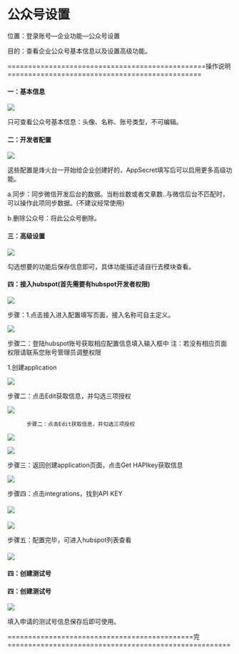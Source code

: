 # 公众号设置

位置：登录账号—企业功能—公众号设置

目的：查看企业公众号基本信息以及设置高级功能。

================================================操作说明===============================================

#### 一：基本信息

![](/assets/t.png)

只可查看公众号基本信息：头像、名称、账号类型，不可编辑。

#### 二：开发者配置

![](/assets/kfzpz.png)

这些配置是烽火台一开始给企业创建好的，AppSecret填写后可以启用更多高级功能。

a.同步：同步微信开发后台的数据。当粉丝数或者文章数..与微信后台不匹配时，可以操作此项同步数据。\(不建议经常使用\)

b.删除公众号：将此公众号删除。

#### 三：高级设置

![](/assets/gjsz.png)

勾选想要的功能后保存信息即可，具体功能描述请自行去模块查看。

#### 四：接入hubspot\(首先需要有hubspot开发者权限\)

![](/assets/jrhubspot.png)

步骤：1.点击接入进入配置填写页面，接入名称可自主定义。

![](/assets/pz.png)

步骤二：登陆hubspot账号获取相应配置信息填入输入框中    注：若没有相应页面权限请联系您账号管理员调整权限

1.创建application

![](/assets/createApp.png)

步骤二：点击Edit获取信息，并勾选三项授权



![](/assets/hqapp.png)

```
      步骤二：点击Edit获取信息，并勾选三项授权
```

![](/assets/hqapp.png)

![](/assets/gxsq.png)

步骤三：返回创建application页面，点击Get HAPIkey获取信息

![](/assets/haip.png)

步骤四：点击integrations，找到API KEY

#### ![](/assets/qh.png)

![](/assets/apikeys.png)

步骤五：配置完毕，可进入hubspot列表查看

#### ![](/assets/hubspotlb.png)

#### 

#### 

#### 

#### 

#### 四：创建测试号

#### 四：创建测试号

![](/assets/ceshihao.png)

填入申请的测试号信息保存后即可使用。

=============================================完======================================================

